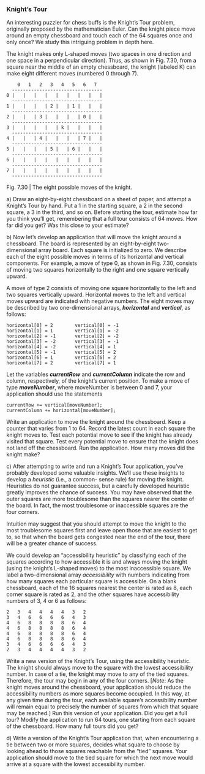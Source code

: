 ### Knight’s Tour

An interesting puzzler for chess buffs is the Knight’s Tour problem, originally
proposed by the mathematician Euler. Can the knight piece move around an empty chessboard
and touch each of the 64 squares once and only once? We study this intriguing problem in
depth here.

The knight makes only L-shaped moves (two spaces in one direction and one space in a perpendicular
direction). Thus, as shown in Fig. 7.30, from a square near the middle of an empty
chessboard, the knight (labeled K) can make eight different moves (numbered 0 through 7).

        0   1   2   3   4   5   6   7
      ---------------------------------
    0 |   |   |   |   |   |   |   |   |
      ---------------------------------
    1 |   |   |   | 2 |   | 1 |   |   |
      ---------------------------------
    2 |   |   | 3 |   |   |   | 0 |   |
      ---------------------------------
    3 |   |   |   |   | k |   |   |   |
      ---------------------------------
    4 |   |   | 4 |   |   |   | 7 |   |
      ---------------------------------
    5 |   |   |   | 5 |   | 6 |   |   |
      ---------------------------------
    6 |   |   |   |   |   |   |   |   |
      ---------------------------------
    7 |   |   |   |   |   |   |   |   |
      ---------------------------------
Fig. 7.30 | The eight possible moves of the knight.

a) Draw an eight-by-eight chessboard on a sheet of paper, and attempt a Knight’s Tour by
hand. Put a 1 in the starting square, a 2 in the second square, a 3 in the third, and so on.
Before starting the tour, estimate how far you think you’ll get, remembering that a full
tour consists of 64 moves. How far did you get? Was this close to your estimate?

b) Now let’s develop an application that will move the knight around a chessboard. The
board is represented by an eight-by-eight two-dimensional array board. Each square is
initialized to zero. We describe each of the eight possible moves in terms of its horizontal
and vertical components. For example, a move of type 0, as shown in Fig. 7.30, consists
of moving two squares horizontally to the right and one square vertically upward.

A move of type 2 consists of moving one square horizontally to the left and two squares
vertically upward. Horizontal moves to the left and vertical moves upward are indicated
with negative numbers. The eight moves may be described by two one-dimensional arrays,
**_horizontal_** and **_vertical_**, as follows:

    horizontal[0] = 2        vertical[0] = -1
    horizontal[1] = 1        vertical[1] = -2
    horizontal[2] = -1       vertical[2] = -2
    horizontal[3] = -2       vertical[3] = -1
    horizontal[4] = -2       vertical[4] = 1
    horizontal[5] = -1       vertical[5] = 2
    horizontal[6] = 1        vertical[6] = 2
    horizontal[7] = 2        vertical[7] = 1

Let the variables **_currentRow_** and **_currentColumn_** indicate the row and column,
respectively, of the knight’s current position. To make a move of type **_moveNumber_**,
where moveNumber is between 0 and 7, your application should use the statements

    currentRow += vertical[moveNumber];
    currentColumn += horizontal[moveNumber];

Write an application to move the knight around the chessboard. Keep a counter
that varies from 1 to 64. Record the latest count in each square the knight moves to.
Test each potential move to see if the knight has already visited that square. Test every
potential move to ensure that the knight does not land off the chessboard. Run the
application. How many moves did the knight make?

c) After attempting to write and run a Knight’s Tour application, you’ve probably developed
some valuable insights. We’ll use these insights to develop a _heuristic_ (i.e., a common-
sense rule) for moving the knight. Heuristics do not guarantee success, but a
carefully developed heuristic greatly improves the chance of success. You may have observed
that the outer squares are more troublesome than the squares nearer the center
of the board. In fact, the most troublesome or inaccessible squares are the four corners.

Intuition may suggest that you should attempt to move the knight to the most
troublesome squares first and leave open those that are easiest to get to, so that when
the board gets congested near the end of the tour, there will be a greater chance of success.

We could develop an “accessibility heuristic” by classifying each of the squares
according to how accessible it is and always moving the knight (using the knight’s L-shaped
moves) to the most inaccessible square. We label a two-dimensional array
_accessibility_ with numbers indicating from how many squares each particular
square is accessible. On a blank chessboard, each of the 16 squares nearest the center is
rated as 8, each corner square is rated as 2, and the other squares have accessibility
numbers of 3, 4 or 6 as follows:

    2   3   4   4   4   4   3   2
    3   4   6   6   6   6   4   3
    4   6   8   8   8   8   6   4
    4   6   8   8   8   8   6   4
    4   6   8   8   8   8   6   4
    4   6   8   8   8   8   6   4
    3   4   6   6   6   6   4   3
    2   3   4   4   4   4   3   2

Write a new version of the Knight’s Tour, using the accessibility heuristic. The
knight should always move to the square with the lowest accessibility number. In case
of a tie, the knight may move to any of the tied squares. Therefore, the tour may begin
in any of the four corners. [_Note_: As the knight moves around the chessboard, your
application should reduce the accessibility numbers as more squares become occupied.
In this way, at any given time during the tour, each available square’s accessibility number
will remain equal to precisely the number of squares from which that square may
be reached.] Run this version of your application. Did you get a full tour? Modify the
application to run 64 tours, one starting from each square of the chessboard. How
many full tours did you get?

d) Write a version of the Knight’s Tour application that, when encountering a tie between
two or more squares, decides what square to choose by looking ahead to those squares
reachable from the “tied” squares. Your application should move to the tied square for
which the next move would arrive at a square with the lowest accessibility number.